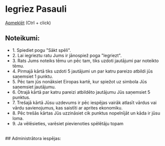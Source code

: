 # Iegriez Pasauli
<a href="https://iegriez-pasauli-hackathon-robzlegz.vercel.app/">Apmeklēt</a> (Ctrl + click)
<br />
## Noteikumi:

<ul>
  <li><span>1.</span> Spiediet pogu "Sākt spēli".</li>
  <li><span>2.</span> Lai iegrieztu ratu Jums ir jānospiež poga "Iegriezt".</li>
  <li><span>3.</span> Rats Jums noteiks tēmu un pēc tam, tiks uzdoti jautājumi par noteikto tēmu.</li>
  <li><span>4.</span> Pirmajā kārtā tiks uzdoti 5 jautājumi un par katru pareizo atbildi jūs saņemsiet 1 punktu.</li>
  <li><span>5.</span> Pēc tam jūs nonāksiet Eiropas kartē, kur spiežot uz simbola Jūs saņemsiet jautājumu.</li>
  <li><span>6.</span> Otrajā kārtā par katru pareizi atbildēto jautājumu Jūs saņemsiet 5 punktus.</li>
  <li><span>7.</span> Trešajā kārtā Jūsu uzdevums ir pēc iespējas vairāk atlasīt vārdus vai vārdu savienojumus, kas saistīti ar aprites ekonomiku.</li>
  <li><span>8.</span> Pēc trešās kārtas Jūs uzzināsiet cik punktus nopelnījāt un kāda ir jūsu loma.</li>
  <li><span>9.</span> Ja vēlēsieties, varēsiet pievienoties spēlētāju topam</li>
</ul>
<br />
## Administrātora iespējas:
